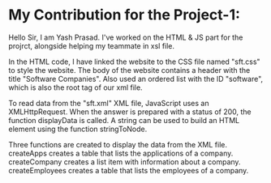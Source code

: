 # My Contribution for the Project-1:

Hello Sir, I am Yash Prasad.
I've worked on the HTML & JS part for the projrct, alongside helping my teammate in xsl file.

In the HTML code, I have linked the website to the CSS file named "sft.css" to style the website. The body of the website contains a header with the title "Software Companies". Also used an ordered list with the ID "software", which is also the root tag of our xml file.

To read data from the "sft.xml" XML file, JavaScript uses an XMLHttpRequest. When the answer is prepared with a status of 200, the function displayData is called. A string can be used to build an HTML element using the function stringToNode.

Three functions are created to display the data from the XML file. createApps creates a table that lists the applications of a company. createCompany creates a list item with information about a company. createEmployees creates a table that lists the employees of a company.